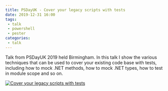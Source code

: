 ```yaml
---
title: PSDayUK - Cover your legacy scripts with tests
date: 2019-12-31 16:00
tags: 
 - talk
 - powershell
 - pester
categories:
 - talk
---
```


Talk from PSDayUK 2019 held Birmingham. In this talk I show the various techniques that can be used to cover your existing code base with tests, including how to mock .NET methods, how to mock .NET types, how to test in module scope and so on.

<!-- more -->

[![Cover your legacy scripts with tests](http://img.youtube.com/vi/8GWqkGvV3H4/0.jpg)](https://www.youtube.com/watch?v=8GWqkGvV3H4 "Cover your legacy scripts with tests")
